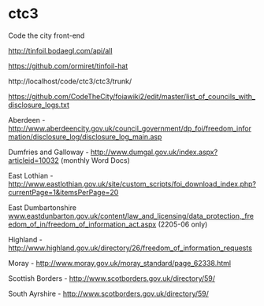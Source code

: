 # ctc3
Code the city front-end



http://tinfoil.bodaegl.com/api/all


https://github.com/ormiret/tinfoil-hat



http://localhost/code/ctc3/ctc3/trunk/




https://github.com/CodeTheCity/foiawiki2/edit/master/list_of_councils_with_disclosure_logs.txt

Aberdeen - http://www.aberdeencity.gov.uk/council_government/dp_foi/freedom_information/disclosure_log/disclosure_log_main.asp

Dumfries and Galloway - http://www.dumgal.gov.uk/index.aspx?articleid=10032 (monthly Word Docs)

East Lothian - http://www.eastlothian.gov.uk/site/custom_scripts/foi_download_index.php?currentPage=1&itemsPerPage=20 

East Dumbartonshire www.eastdunbarton.gov.uk/content/law_and_licensing/data_protection,_freedom_of_in/freedom_of_information_act.aspx (2205-06 only)

Highland - http://www.highland.gov.uk/directory/26/freedom_of_information_requests

Moray - http://www.moray.gov.uk/moray_standard/page_62338.html

Scottish Borders - http://www.scotborders.gov.uk/directory/59/

South Ayrshire - http://www.scotborders.gov.uk/directory/59/

